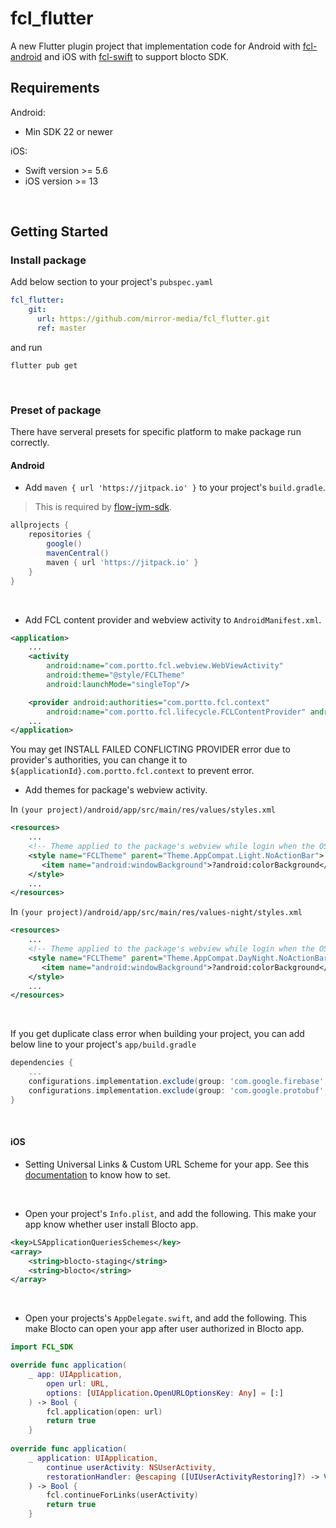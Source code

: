 # fcl_flutter

A new Flutter plugin project that implementation code for Android with [fcl-android](https://github.com/portto/fcl-android) and iOS with [fcl-swift](https://github.com/portto/fcl-swift) to support blocto SDK.

## Requirements

Android: 
- Min SDK 22 or newer

iOS: 
- Swift version >= 5.6
- iOS version >= 13

<br>

## Getting Started

### Install package
Add below section to your project's `pubspec.yaml`
```yaml
fcl_flutter:
    git:
      url: https://github.com/mirror-media/fcl_flutter.git
      ref: master
```
and run
```
flutter pub get
```

<br>

### Preset of package
There have serveral presets for specific platform to make package run correctly.
#### Android
- Add ``maven { url 'https://jitpack.io' }`` to your project's ``build.gradle``.
> This is required by [flow-jvm-sdk](https://github.com/onflow/flow-jvm-sdk#gradle).
```groovy
allprojects {
    repositories {
        google()
        mavenCentral()
        maven { url 'https://jitpack.io' }
    }
}
```
<br>

- Add FCL content provider and webview activity to ``AndroidManifest.xml``.
```xml
<application>
    ...
    <activity
        android:name="com.portto.fcl.webview.WebViewActivity"
        android:theme="@style/FCLTheme"
        android:launchMode="singleTop"/>

    <provider android:authorities="com.portto.fcl.context"
        android:name="com.portto.fcl.lifecycle.FCLContentProvider" android:exported="false" />
    ...
</application>
```
You may get INSTALL FAILED CONFLICTING PROVIDER error due to provider's authorities, you can change it to `${applicationId}.com.portto.fcl.context` to prevent error.
<br>

- Add themes for package's webview activity.

In ``(your project)/android/app/src/main/res/values/styles.xml``
```xml
<resources>
    ...
    <!-- Theme applied to the package's webview while login when the OS's Dark Mode setting is off -->
    <style name="FCLTheme" parent="Theme.AppCompat.Light.NoActionBar">
       <item name="android:windowBackground">?android:colorBackground</item>
    </style>
    ...
</resources>
```
In ``(your project)/android/app/src/main/res/values-night/styles.xml``
```xml
<resources>
    ...
    <!-- Theme applied to the package's webview while login when the OS's Dark Mode setting is on -->
    <style name="FCLTheme" parent="Theme.AppCompat.DayNight.NoActionBar">
       <item name="android:windowBackground">?android:colorBackground</item>
    </style>
    ...
</resources>
```
<br>

If you get duplicate class error when building your project, you can add below line to your project's `app/build.gradle`
```groovy
dependencies {
    ...
    configurations.implementation.exclude(group: 'com.google.firebase', module: 'protolite-well-known-types')
    configurations.implementation.exclude(group: 'com.google.protobuf', module: 'protobuf-javalite') 
}
```

<br>

#### iOS

- Setting Universal Links & Custom URL Scheme for your app.
See this [documentation](https://docs.blocto.app/blocto-sdk/ios-sdk/prerequest) to know how to set.

<br>

- Open your project's `Info.plist`, and add the following.
This make your app know whether user install Blocto app.
```xml
<key>LSApplicationQueriesSchemes</key>
<array>
    <string>blocto-staging</string>
    <string>blocto</string>
</array>
```
<br>

- Open your projects's `AppDelegate.swift`, and add the following.
This make Blocto can open your app after user authorized in Blocto app.
```swift
import FCL_SDK

override func application(
    _ app: UIApplication,
        open url: URL,
        options: [UIApplication.OpenURLOptionsKey: Any] = [:]
    ) -> Bool {
        fcl.application(open: url)
        return true
    }
        
override func application(
    _ application: UIApplication,
        continue userActivity: NSUserActivity,
        restorationHandler: @escaping ([UIUserActivityRestoring]?) -> Void
    ) -> Bool {
        fcl.continueForLinks(userActivity)
        return true
    }
```